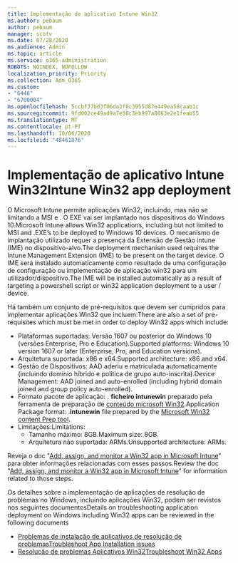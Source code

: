 ```yaml
---
title: Implementação de aplicativo Intune Win32
ms.author: pebaum
author: pebaum
manager: scotv
ms.date: 07/28/2020
ms.audience: Admin
ms.topic: article
ms.service: o365-administration
ROBOTS: NOINDEX, NOFOLLOW
localization_priority: Priority
ms.collection: Adm_O365
ms.custom:
- "6446"
- "6700004"
ms.openlocfilehash: 5ccbf37bd3f06da2f8c3955d87e449ea58caab1c
ms.sourcegitcommit: 9fd002ce49ad9a7e58c3eb997a8063e2e1feab55
ms.translationtype: MT
ms.contentlocale: pt-PT
ms.lasthandoff: 10/06/2020
ms.locfileid: "48461876"
---
```

# <a name="intune-win32-app-deployment"></a><span data-ttu-id="93158-102">Implementação de aplicativo Intune Win32</span><span class="sxs-lookup"><span data-stu-id="93158-102">Intune Win32 app deployment</span></span>

<span data-ttu-id="93158-103">O Microsoft Intune permite aplicações Win32, incluindo, mas não se limitando a MSI e . O EXE vai ser implantado nos dispositivos do Windows 10.</span><span class="sxs-lookup"><span data-stu-id="93158-103">Microsoft Intune allows Win32 applications, including but not limited to MSI and .EXE’s to be deployed to Windows 10 devices.</span></span> <span data-ttu-id="93158-104">O mecanismo de implantação utilizado requer a presença da Extensão de Gestão intune (IME) no dispositivo-alvo.</span><span class="sxs-lookup"><span data-stu-id="93158-104">The deployment mechanism used requires the Intune Management Extension (IME) to be present on the target device.</span></span> <span data-ttu-id="93158-105">O IME será instalado automaticamente como resultado de uma configuração de configuração ou implementação de aplicação win32 para um utilizador/dispositivo.</span><span class="sxs-lookup"><span data-stu-id="93158-105">The IME will be installed automatically as a result of targeting a powershell script or win32 application deployment to a user / device.</span></span>

<span data-ttu-id="93158-106">Há também um conjunto de pré-requisitos que devem ser cumpridos para implementar aplicações Win32 que incluem:</span><span class="sxs-lookup"><span data-stu-id="93158-106">There are also a set of pre-requisites which must be met in order to deploy Win32 apps which include:</span></span>

- <span data-ttu-id="93158-107">Plataformas suportadas: Versão 1607 ou posterior do Windows 10 (versões Enterprise, Pro e Education).</span><span class="sxs-lookup"><span data-stu-id="93158-107">Supported platforms: Windows 10 version 1607 or later (Enterprise, Pro, and Education versions).</span></span>
- <span data-ttu-id="93158-108">Arquitetura suportada: x86 e x64.</span><span class="sxs-lookup"><span data-stu-id="93158-108">Supported architecture: x86 and x64.</span></span>
- <span data-ttu-id="93158-109">Gestão de Dispositivos: AAD aderiu e matriculada automaticamente (incluindo domínio híbrido e política de grupo auto-inscrita).</span><span class="sxs-lookup"><span data-stu-id="93158-109">Device Management: AAD joined and auto-enrolled (including hybrid domain joined and group policy auto-enrolled).</span></span>
- <span data-ttu-id="93158-110">Formato pacote de aplicação: . **ficheiro intunewin**  preparado pela ferramenta de preparação de [conteúdo microsoft Win32](https://docs.microsoft.com/mem/intune/apps/apps-win32-prepare).</span><span class="sxs-lookup"><span data-stu-id="93158-110">Application Package format: .**intunewin**  file prepared by the [Microsoft Win32 content Prep tool](https://docs.microsoft.com/mem/intune/apps/apps-win32-prepare).</span></span>
- <span data-ttu-id="93158-111">Limitações:</span><span class="sxs-lookup"><span data-stu-id="93158-111">Limitations:</span></span>
    - <span data-ttu-id="93158-112">Tamanho máximo: 8GB.</span><span class="sxs-lookup"><span data-stu-id="93158-112">Maximum size: 8GB.</span></span>
    - <span data-ttu-id="93158-113">Arquitetura não suportada: ARMs.</span><span class="sxs-lookup"><span data-stu-id="93158-113">Unsupported architecture: ARMs.</span></span>

<span data-ttu-id="93158-114">Reveja o doc "[Add, assign, and monitor a Win32 app in Microsoft Intune](https://docs.microsoft.com/mem/intune/apps/apps-win32-add)" para obter informações relacionadas com esses passos.</span><span class="sxs-lookup"><span data-stu-id="93158-114">Review the doc "[Add, assign, and monitor a Win32 app in Microsoft Intune](https://docs.microsoft.com/mem/intune/apps/apps-win32-add)" for information related to those steps.</span></span>

<span data-ttu-id="93158-115">Os detalhes sobre a implementação de aplicações de resolução de problemas no Windows, incluindo aplicações Win32, podem ser revistos nos seguintes documentos</span><span class="sxs-lookup"><span data-stu-id="93158-115">Details on troubleshooting application deployment on Windows including Win32 apps can be reviewed in the following documents</span></span>

- [<span data-ttu-id="93158-116">Problemas de instalação de aplicativos de resolução de problemas</span><span class="sxs-lookup"><span data-stu-id="93158-116">Troubleshoot App Installation issues</span></span>](https://docs.microsoft.com/mem/intune/apps/troubleshoot-app-install)  
- [<span data-ttu-id="93158-117">Resolução de problemas Aplicativos Win32</span><span class="sxs-lookup"><span data-stu-id="93158-117">Troubleshoot Win32 Apps</span></span>](https://docs.microsoft.com/mem/intune/apps/apps-win32-troubleshoot)